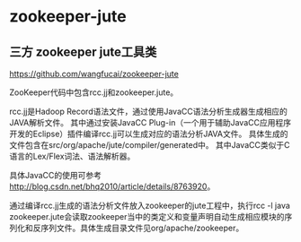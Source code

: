 # zookeeper-jute



## 三方 zookeeper jute工具类

<https://github.com/wangfucai/zookeeper-jute>

ZooKeeper代码中包含rcc.jj和zookeeper.jute。

rcc.jj是Hadoop Record语法文件，通过使用JavaCC语法分析生成器生成相应的JAVA解析文件。 其中通过安装JavaCC Plug-in（一个用于辅助JavaCC应用程序开发的Eclipse）插件编译rcc.jj可以生成对应的语法分析JAVA文件。 具体生成的文件包含在src/org/apache/jute/compiler/generated中。 其中JavaCC类似于C语言的Lex/Flex词法、语法解析器。

具体JavaCC的使用可参考<http://blog.csdn.net/bhq2010/article/details/8763920>。

通过编译rcc.jj生成的语法分析文件放入zookeeper的jute工程中，执行rcc -l java zookeeper.jute会读取zookeeper当中的类定义和变量声明自动生成相应模块的序列化和反序列文件。具体生成目录文件见org/apache/zookeeper。

